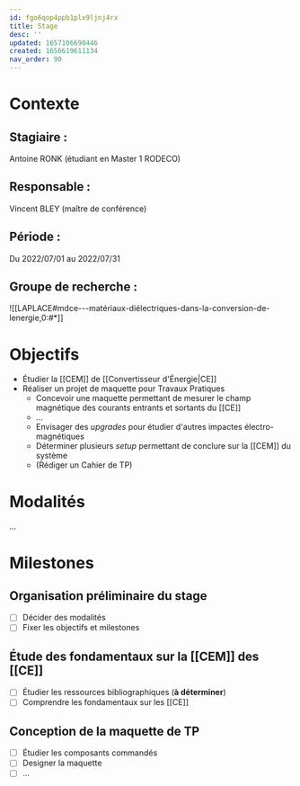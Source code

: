 ```yaml
---
id: fgo6qop4ppb1plx9ljnj4rx
title: Stage
desc: ''
updated: 1657106690446
created: 1656619611134
nav_order: 90
---
```


# Contexte

## Stagiaire :
Antoine RONK (étudiant en Master 1 RODECO) 

## Responsable :
Vincent BLEY (maître de conférence)

## Période :
Du 2022/07/01 au 2022/07/31 

## Groupe de recherche : 
![[LAPLACE#mdce---matériaux-diélectriques-dans-la-conversion-de-lenergie,0:#*]]



# Objectifs

- Étudier la [[CEM]] de [[Convertisseur d'Énergie|CE]]
- Réaliser un projet de maquette pour Travaux Pratiques
    - Concevoir une maquette permettant de mesurer le champ magnétique des courants entrants et sortants du [[CE]]
    - ...
    - Envisager des _upgrades_ pour étudier d'autres impactes électro-magnétiques
    - Déterminer plusieurs _setup_ permettant de conclure sur la [[CEM]] du système
    - (Rédiger un Cahier de TP)



# Modalités

...



# Milestones

## Organisation préliminaire du stage
- [ ] Décider des modalités
- [ ] Fixer les objectifs et milestones

## Étude des fondamentaux sur la [[CEM]] des [[CE]]
- [ ] Étudier les ressources bibliographiques (**à déterminer**)
- [ ] Comprendre les fondamentaux sur les [[CE]]

## Conception de la maquette de TP
- [ ] Étudier les composants commandés
- [ ] Designer la maquette
- [ ] ...
